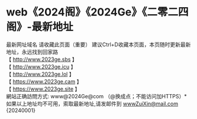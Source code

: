 # web《2024阁》《2024Ge》《二零二四阁》-最新地址
最新网址域名
请收藏此页面（重要） 建议Ctrl+D收藏本页面，本页随时更新最新地址，永远找到回家路
<br>
【 http://www.2023ge.sbs 】
<br>
【 http://www.2023ge.icu 】
<br>
【 http://www.2023ge.lol 】
<br>
【 https://www.2023ge.cam 】
<br>
【 https://www.2023ge.site 】
<br>
網站正确訪問方式: www@2024Ge@com （@换成点；不能访问加HTTPS）*
<br>
如果以上地址均不可用，索取最新地址,请发邮件到 wwwZuiXin@mail.com  
{20240001}
